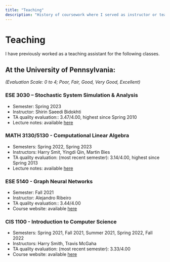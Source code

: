```yaml
---
title: "Teaching"
description: "History of coursework where I served as instructor or teaching assistant"
---
```


# Teaching

I have previously worked as a teaching assistant for the following classes.

## At the University of Pennsylvania:
_(Evaluation Scale: 0 to 4; Poor, Fair, Good, Very Good, Excellent)_

### ESE 3030 – Stochastic System Simulation & Analysis
  - Semester: Spring 2023
  - Instructor: Shirin Saeedi Bidokhti 
  - TA quality evaluation:: 3.47/4.00, highest since Spring 2010
  - Lecture notes: available [here](https://enzobergamo.com/ESE3030_Lecture_Notes.pdf)

### MATH 3130/5130 - Computational Linear Algebra
- Semesters: Spring 2022, Spring 2023
- Instructors: Harry Smit, Yingdi Qin, Martin Bies
- TA quality evaluation: (most recent semester): 3.14/4.00, highest since Spring 2013
- Lecture notes: available [here](https://martinbies.github.io/teaching/)

### ESE 5140 - Graph Neural Networks
- Semester: Fall 2021
- Instructor: Alejandro Ribeiro
- TA quality evaluation:: 3.44/4.00
- Course website: available [here](https://gnn.seas.upenn.edu)

### CIS 1100 - Introduction to Computer Science
- Semesters: Spring 2021, Fall 2021, Summer 2021, Spring 2022, Fall 2022
- Instructors: Harry Smith, Travis McGaha
- TA quality evaluation: (most recent semester): 3.33/4.00
- Course website: available [here](https://www.cis.upenn.edu/~cis110/current/)

